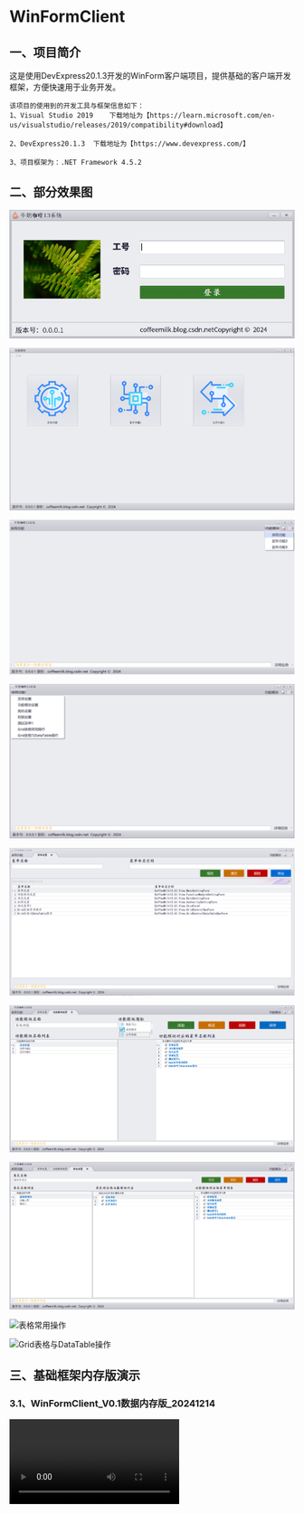 # WinFormClient
## 一、项目简介	

​	这是使用DevExpress20.1.3开发的WinForm客户端项目，提供基础的客户端开发框架，方便快速用于业务开发。

~~~ 
该项目的使用到的开发工具与框架信息如下：
1、Visual Studio 2019	下载地址为【https://learn.microsoft.com/en-us/visualstudio/releases/2019/compatibility#download】

2、DevExpress20.1.3	下载地址为【https://www.devexpress.com/】 	

3、项目框架为：.NET Framework 4.5.2
~~~

## 二、部分效果图

![登录界面](https://github.com/kafeiweimei/WinFormClient/blob/main/Documents/images/%E7%99%BB%E5%BD%95%E7%95%8C%E9%9D%A2.png?raw=true)

![功能模块](https://github.com/kafeiweimei/WinFormClient/blob/main/Documents/images/%E5%8A%9F%E8%83%BD%E6%A8%A1%E5%9D%97.png?raw=true)

![主菜单功能模块](https://github.com/kafeiweimei/WinFormClient/blob/main/Documents/images/%E4%B8%BB%E8%8F%9C%E5%8D%95%E5%8A%9F%E8%83%BD%E6%A8%A1%E5%9D%97.png?raw=true)

![主菜单系统功能](https://github.com/kafeiweimei/WinFormClient/blob/6e163bf193578ccec670cb7a825d6d8c15eac270/Documents/images/%E4%B8%BB%E8%8F%9C%E5%8D%95%E7%B3%BB%E7%BB%9F%E5%8A%9F%E8%83%BD.png?raw=true)

![菜单设置](https://github.com/kafeiweimei/WinFormClient/blob/main/Documents/images/%E8%8F%9C%E5%8D%95%E8%AE%BE%E7%BD%AE.png?raw=true)

![功能模块设置](https://github.com/kafeiweimei/WinFormClient/blob/main/Documents/images/%E5%8A%9F%E8%83%BD%E6%A8%A1%E5%9D%97%E8%AE%BE%E7%BD%AE.png?raw=true)

![角色设置](https://github.com/kafeiweimei/WinFormClient/blob/main/Documents/images/%E8%A7%92%E8%89%B2%E8%AE%BE%E7%BD%AE.png?raw=true)

![表格常用操作](https://github.com/kafeiweimei/WinFormClient/blob/main/Documents/images/%E8%A1%A8%E6%A0%BC%E5%B8%B8%E7%94%A8%E6%93%8D%E4%BD%9C.gif?raw=true)

![Grid表格与DataTable操作](https://github.com/kafeiweimei/WinFormClient/blob/main/Documents/images/Grid%E8%A1%A8%E6%A0%BC%E4%B8%8EDataTable%E6%93%8D%E4%BD%9C.gif?raw=true)

## 三、基础框架内存版演示

### 3.1、WinFormClient_V0.1数据内存版_20241214

<video src="https://raw.githubusercontent.com/kafeiweimei/WinFormClient/refs/heads/main/Documents/videos/WinFormClient_V0.1%E6%95%B0%E6%8D%AE%E5%86%85%E5%AD%98%E7%89%88_20241214.mp4"></video>

